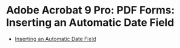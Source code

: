 # Adobe Acrobat 9 Pro: PDF Forms: Inserting an Automatic Date Field

* [Inserting an Automatic Date Field](https://www.uwec.edu/kb/article/pdf-forms-inserting-an-automatic-date-field/)

